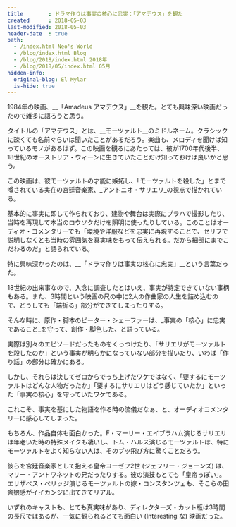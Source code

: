 ```yaml
---
title        : ドラマ作りは事実の核心に忠実：「アマデウス」を観た
created      : 2018-05-03
last-modified: 2018-05-03
header-date  : true
path:
  - /index.html Neo's World
  - /blog/index.html Blog
  - /blog/2018/index.html 2018年
  - /blog/2018/05/index.html 05月
hidden-info:
  original-blog: El Mylar
  is-hide: true
---
```


1984年の映画、__「Amadeus アマデウス」__を観た。とても興味深い映画だったので雑多に語ろうと思う。

タイトルの「アマデウス」とは、__モーツァルト__のミドルネーム。クラシックに疎くても名前ぐらいは聞いたことがあるだろう。楽曲も、メロディを聞けば知っているモノがあるはず。この映画を観るにあたっては、彼が1700年代後半、18世紀のオーストリア・ウィーンに生きていたことだけ知っておけば良いかと思う。

この映画は、彼モーツァルトの才能に嫉妬し、「モーツァルトを殺した」とまで噂されている実在の宮廷音楽家、_アントニオ・サリエリ_の視点で描かれている。

基本的に事実に即して作られており、建物や舞台は実際にプラハで撮影したり、当時を再現して本当のロウソクだけを照明に使ったりしている。このことはオーディオ・コメンタリーでも「環境や洋服などを忠実に再現することで、セリフで説明しなくとも当時の雰囲気を真実味をもって伝えられる。だから細部にまでこだわるのだ」と語られている。

特に興味深かったのは、__「ドラマ作りは事実の核心に忠実」__という言葉だった。

18世紀の出来事なので、入念に調査したとはいえ、事実が特定できていない事柄もある。また、3時間という映画の尺の中に2人の作曲家の人生を詰め込むので、どうしても「端折る」部分ができてしまったりする。

そんな時に、原作・脚本のピーター・シェーファーは、_事実の「核心」に忠実であること_を守って、創作・脚色した、と語っている。

実際は別々のエピソードだったものをくっつけたり、「サリエリがモーツァルトを殺したのか」という事実が明らかになっていない部分を描いたり、いわば「作り話」の部分は確かにある。

しかし、それらは決してゼロからでっち上げたワケではなく、「要するにモーツァルトはどんな人物だったか」「要するにサリエリはどう感じていたか」といった「事実の核心」を守っていたワケである。

これこそ、事実を基にした物語を作る時の流儀だなぁ、と、オーディオコメンタリーに感心してしまった。

もちろん、作品自体も面白かった。F・マーリー・エイブラハム演じるサリエリは年老いた時の特殊メイクも凄いし、トム・ハルス演じるモーツァルトは、特にモーツァルトをよく知らない人は、そのブッ飛び方に驚くことだろう。

彼らを宮廷音楽家として抱える皇帝ヨーゼフ2世 (ジェフリー・ジョーンズ) は、マリー・アントワネットの兄だったりする。彼の演技もとても「皇帝っぽい」。エリザベス・べリッジ演じるモーツァルトの嫁・コンスタンツェも、そこらの田舎娘感がイイカンジに出てきてリアル。

いずれのキャストも、とても真実味があり、ディレクターズ・カット版は3時間の長尺ではあるが、一気に観られるとても面白い (Interesting な) 映画だった。

